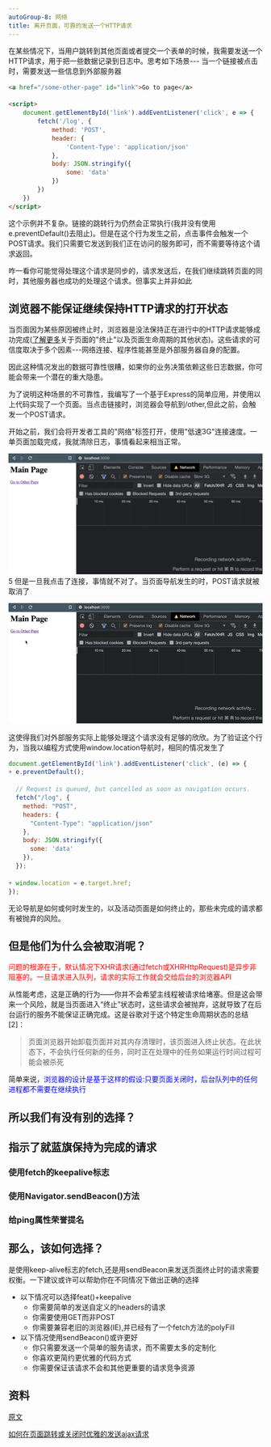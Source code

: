 ```yaml
---
autoGroup-8: 网络
title: 离开页面，可靠的发送一个HTTP请求 
---
```

在某些情况下，当用户跳转到其他页面或者提交一个表单的时候，我需要发送一个HTTP请求，用于把一些数据记录到日志中。思考如下场景--- 当一个链接被点击时，需要发送一些信息到外部服务器
```html
<a href="/some-other-page" id="link">Go to page</a>

<script>
    document.getElementById('link').addEventListener('click', e => {
        fetch('/log', {
            method: 'POST',
            header: {
                'Content-Type': 'application/json'
            }, 
            body: JSON.stringify({
                some: 'data'
            })
        })
    })
</script>
```
这个示例并不复杂。链接的跳转行为仍然会正常执行(我并没有使用e.preventDefault()去阻止)。但是在这个行为发生之前，点击事件会触发一个POST请求。我们只需要它发送到我们正在访问的服务即可，而不需要等待这个请求返回。

咋一看你可能觉得处理这个请求是同步的，请求发送后，在我们继续跳转页面的同时，其他服务器也成功的处理这个请求。但事实上并非如此

## 浏览器不能保证继续保持HTTP请求的打开状态
当页面因为某些原因被终止时，浏览器是没法保持正在进行中的HTTP请求能够成功完成([了解更多](https://developers.google.com/web/updates/2018/07/page-lifecycle-api)关于页面的"终止"以及页面生命周期的其他状态)。这些请求的可信度取决于多个因素---网络连接、程序性能甚至是外部服务器自身的配置。

因此这种情况发出的数据可靠性很糟，如果你的业务决策依赖这些日志数据，你可能会带来一个潜在的重大隐患。

为了说明这种场景的不可靠性，我编写了一个基于Express的简单应用，并使用以上代码实现了一个页面。当点击链接时，浏览器会导航到/other,但此之前，会触发一个POST请求。

开始之前，我们会将开发者工具的"网络"标签打开，使用"低速3G"连接速度。一单页面加载完成，我就清除日志，事情看起来相当正常。

![低速下](./images/4.jpg)
5
但是一旦我点击了连接，事情就不对了。当页面导航发生的时，POST请求就被取消了

![点击连接](./images/5.gif)

这使得我们对外部服务实际上能够处理这个请求没有足够的欣欣。为了验证这个行为，当我以编程方式使用window.location导航时，相同的情况发生了
```js
document.getElementById('link').addEventListener('click', (e) => {
+ e.preventDefault();

  // Request is queued, but cancelled as soon as navigation occurs. 
  fetch("/log", {
    method: "POST",
    headers: {
      "Content-Type": "application/json"
    }, 
    body: JSON.stringify({
      some: 'data'
    }),
  });

+ window.location = e.target.href;
});
```
无论导航是如何或何时发生的，以及活动页面是如何终止的，那些未完成的请求都有被抛弃的风险。

## 但是他们为什么会被取消呢？
<span style="color: red">问题的根源在于，默认情况下XHR请求(通过fetch或XHRHttpRequest)是异步非阻塞的。一旦请求进入队列，请求的实际工作就会交给后台的浏览器API</span>

从性能考虑，这是正确的行为——你并不会希望主线程被请求给堵塞。但是这会带来一个风险，就是当页面进入“终止”状态时，这些请求会被抛弃，这就导致了在后台运行的服务不能保证正确完成。这是谷歌对于这个特定生命周期状态的总结[2]：

> 页面浏览器开始卸载页面并对其内存清理时，该页面进入终止状态。在此状态下，不会执行任何新的任务，同时正在处理中的任务如果运行时间过程可能会被杀死

简单来说，<span style="color: blue">浏览器的设计是基于这样的假设:只要页面关闭时，后台队列中的任何进程都不需要在继续执行</span>

## 所以我们有没有别的选择？

## 指示了就蓝旗保持为完成的请求


### 使用fetch的keepalive标志

### 使用Navigator.sendBeacon()方法

### 给ping属性荣誉提名

## 那么，该如何选择？
是使用keep-alive标志的fetch,还是用sendBeacon来发送页面终止时的请求需要权衡。一下建议或许可以帮助你在不同情况下做出正确的选择

- 以下情况可以选择feat()+keepalive
    - 你需要简单的发送自定义的headers的请求
    - 你需要使用GET而非POST
    - 你需要兼容老旧的浏览器(IE),并已经有了一个fetch方法的polyFill
- 以下情况使用sendBeacon()或许更好
    - 你只需要发送一个简单的服务请求，而不需要太多的定制化
    - 你喜欢更简约更优雅的代码方式
    - 你需要保证该请求不会和其他更重要的请求竞争资源



## 资料
[原文](https://mp.weixin.qq.com/s/3moKMIZD8JcgRsO5VXn01Q)

[如何在页面跳转或关闭时优雅的发送ajax请求](https://www.cnblogs.com/cangqinglang/p/12403027.html)